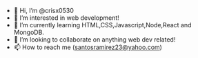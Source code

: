 - 👋 Hi, I’m @crisx0530
- 👀 I’m interested in web development!
- 🌱 I’m currently learning HTML,CSS,Javascript,Node,React and MongoDB.
- 💞️ I’m looking to collaborate on anything web dev related!
- 📫 How to reach me (santosramirez23@yahoo.com)

<!---
crisx0530/crisx0530 is a ✨ special ✨ repository because its `README.md` (this file) appears on your GitHub profile.
You can click the Preview link to take a look at your changes.
--->
